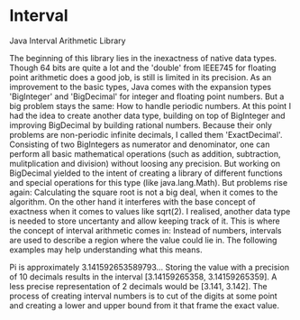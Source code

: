 # Interval
Java Interval Arithmetic Library


The beginning of this library lies in the inexactness of native data types. Though 64 bits are quite a lot and the 'double' from IEEE745 for floating point arithmetic does a good job, is still is limited in its precision. As an improvement to the basic types, Java comes with the expansion types 'BigInteger' and 'BigDecimal' for integer and floating point numbers. But a big problem stays the same: How to handle periodic numbers.
At this point I had the idea to create another data type, building on top of BigInteger and improving BigDecimal by building rational numbers. Because their only problems are non-periodic infinite decimals, I called them 'ExactDecimal'. Consisting of two BigIntegers as numerator and denominator, one can perform all basic mathematical operations (such as addition, subtraction, mulitplication and division) without loosing any precision.
But working on BigDecimal yielded to the intent of creating a library of different functions and special operations for this type (like java.lang.Math). But problems rise again: Calculating the square root is not a big deal, when it comes to the algorithm. On the other hand it interferes with the base concept of exactness when it comes to values like sqrt(2).
I realised, another data type is needed to store uncertanty and allow keeping track of it. This is where the concept of interval arithmetic comes in: Instead of numbers, intervals are used to describe a region where the value could lie in. The following examples may help understanding what this means.

Pi is approximately 3.141592653589793...
Storing the value with a precision of 10 decimals results in the interval \[3.14159265358, 3.14159265359\].
A less precise representation of 2 decimals would be \[3.141, 3.142\].
The process of creating interval numbers is to cut of the digits at some point and creating a lower and upper bound from it that frame the exact value.
